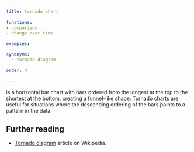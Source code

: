 ```yaml
---
title: tornado chart
  
functions:
- comparison
- change over time

examples:

synonyms:
  - tornado diagram

order: 4

---
```


is a horizontal bar chart with bars ordered from the longest at the top to the shortest at the bottom, creating a funnel-like shape. Tornado charts are useful for situations where the descending ordering of the bars points to a pattern in the data.

<!--more-->

## Further reading
- [Tornado diagram](https://en.wikipedia.org/wiki/Tornado_diagram) article on Wikipedia.

